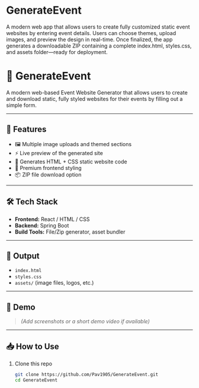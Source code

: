 # GenerateEvent
A modern web app that allows users to create fully customized static event websites by entering event details. Users can choose themes, upload images, and preview the design in real-time. Once finalized, the app generates a downloadable ZIP containing a complete index.html, styles.css, and assets folder—ready for deployment.
# 🎉 GenerateEvent

A modern web-based Event Website Generator that allows users to create and download static, fully styled websites for their events by filling out a simple form.

---

## 🚀 Features
- 🖼️ Multiple image uploads and themed sections
- ⚡ Live preview of the generated site
- 🧾 Generates HTML + CSS static website code
- 🎨 Premium frontend styling
- 📦 ZIP file download option

---

## 🛠 Tech Stack
- **Frontend:** React / HTML / CSS
- **Backend:** Spring Boot
- **Build Tools:** File/Zip generator, asset bundler

---

## 📂 Output
- `index.html`
- `styles.css`
- `assets/` (image files, logos, etc.)

---

## 📸 Demo
> *(Add screenshots or a short demo video if available)*

---

## 📥 How to Use
1. Clone this repo  
   ```bash
   git clone https://github.com/Pav1905/GenerateEvent.git
   cd GenerateEvent
